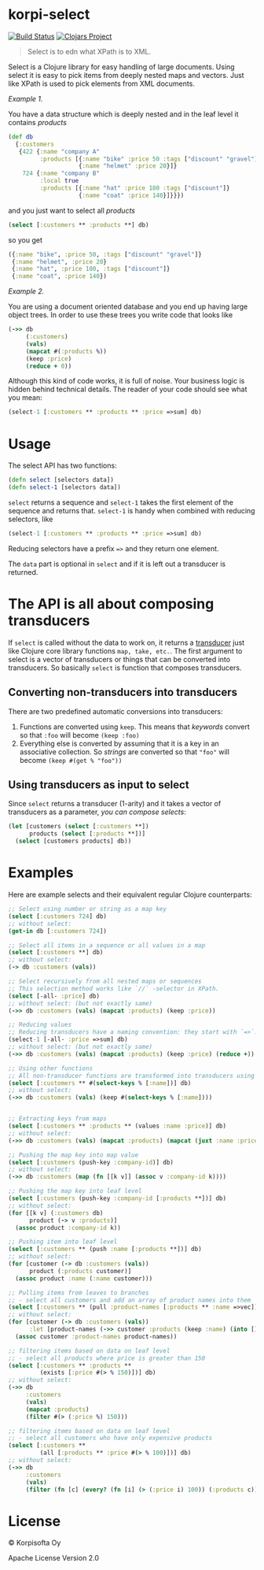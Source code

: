 # korpi-select
[![Build Status](https://travis-ci.com/korpisofta/korpi-select.svg?branch=master)](https://travis-ci.com/korpisofta/korpi-select)
[![Clojars Project](https://img.shields.io/clojars/v/korpisofta/korpi-select.svg)](https://clojars.org/korpisofta/korpi-select)
> Select is to edn what XPath is to XML.

Select is a Clojure library for easy handling of large documents.
Using select it is easy to pick items from deeply nested maps and vectors. Just like XPath is used to pick elements from XML documents.

*Example 1.*

You have a data structure which is deeply nested and in the leaf level it contains _products_
```clojure
(def db
  {:customers
   {422 {:name "company A"
         :products [{:name "bike" :price 50 :tags ["discount" "gravel"]}
                    {:name "helmet" :price 20}]}
    724 {:name "company B"
         :local true
         :products [{:name "hat" :price 180 :tags ["discount"]}
                    {:name "coat" :price 140}]}}})
```
and you just want to select all _products_
```clojure
(select [:customers ** :products **] db)
```
so you get
```clojure
({:name "bike", :price 50, :tags ["discount" "gravel"]}
 {:name "helmet", :price 20}
 {:name "hat", :price 180, :tags ["discount"]}
 {:name "coat", :price 140})
```

*Example 2.*

You are using a document oriented database and you end up having large object trees. In order to use these trees you write code that looks like
```clojure
(->> db
     (:customers)
     (vals)
     (mapcat #(:products %))
     (keep :price)
     (reduce + 0))
```
Although this kind of code works, it is full of noise. Your business logic is hidden behind technical details. The reader of your code should see what you mean:
```clojure
(select-1 [:customers ** :products ** :price =>sum] db)
```

# Usage

The select API has two functions:
```clojure
(defn select [selectors data])
(defn select-1 [selectors data])
```
`select` returns a sequence and `select-1` takes the first element of the sequence and returns that. `select-1` is handy when combined with reducing selectors, like
```clojure
(select-1 [:customers ** :products ** :price =>sum] db)
```
Reducing selectors have a prefix `=>` and they return one element.

The `data` part is optional in `select` and if it is left out a transducer is returned.

# The API is all about composing transducers

If `select` is called without the data to work on, it returns a [transducer](https://clojure.org/reference/transducers) just like Clojure core library functions `map, take, etc.`. The first argument to select is a vector of transducers or things that can be converted into transducers. So basically `select` is function that composes transducers.

## Converting non-transducers into transducers

There are two predefined automatic conversions into transducers:
1. Functions are converted using `keep`.
  This means that _keywords_ convert so that `:foo` will become `(keep :foo)`
1. Everything else is converted by assuming that it is a key in an associative collection. So _strings_ are converted so that `"foo"` will become `(keep #(get % "foo"))`

## Using transducers as input to select

Since `select` returns a transducer (1-arity) and it takes a vector of transducers as a parameter, *you can compose selects*:
```clojure
(let [customers (select [:customers **])
      products (select [:products **])]
  (select [customers products] db))
```

# Examples

Here are example selects and their equivalent regular Clojure counterparts:

```clojure
;; Select using number or string as a map key
(select [:customers 724] db)
;; without select:
(get-in db [:customers 724])

;; Select all items in a sequence or all values in a map
(select [:customers **] db)
;; without select:
(-> db :customers (vals))

;; Select recursively from all nested maps or sequences
;; This selection method works like `//` -selector in XPath.
(select [-all- :price] db)
;; without select: (but not exactly same)
(->> db :customers (vals) (mapcat :products) (keep :price))

;; Reducing values
;; Reducing transducers have a naming convention: they start with `=>`. There are five predefined transducers: `=>count` `=>sum` `=>vec` `=>first` `=>last`
(select-1 [-all- :price =>sum] db)
;; without select: (but not exactly same)
(->> db :customers (vals) (mapcat :products) (keep :price) (reduce +))

;; Using other functions
;; All non-transducer functions are transformed into transducers using keep, so
(select [:customers ** #(select-keys % [:name])] db)
;; without select:
(->> db :customers (vals) (keep #(select-keys % [:name])))


;; Extracting keys from maps
(select [:customers ** :products ** (values :name :price)] db)
;; without select:
(->> db :customers (vals) (mapcat :products) (mapcat (juxt :name :price)))

;; Pushing the map key into map value
(select [:customers (push-key :company-id)] db)
;; without select:
(->> db :customers (map (fn [[k v]] (assoc v :company-id k))))

;; Pushing the map key into leaf level
(select [:customers (push-key :company-id [:products **])] db)
;; without select:
(for [[k v] (:customers db)
      product (-> v :products)]
  (assoc product :company-id k))

;; Pushing item into leaf level
(select [:customers ** (push :name [:products **])] db)
;; without select:
(for [customer (-> db :customers (vals))
      product (:products customer)]
  (assoc product :name (:name customer)))

;; Pulling items from leaves to branches
;; - select all customers and add an array of product names into them
(select [:customers ** (pull :product-names [:products ** :name =>vec])] db)
;; without select:
(for [customer (-> db :customers (vals))
      :let [product-names (->> customer :products (keep :name) (into []))]]
  (assoc customer :product-names product-names))

;; filtering items based on data on leaf level
;; - select all products where price is greater than 150
(select [:customers ** :products **
         (exists [:price #(> % 150)])] db)
;; without select:
(->> db
     :customers
     (vals)
     (mapcat :products)
     (filter #(> (:price %) 150)))

;; filtering items based on data on leaf level
;; - select all customers who have only expensive products
(select [:customers **
         (all [:products ** :price #(> % 100)])] db)
;; without select:
(->> db
     :customers
     (vals)
     (filter (fn [c] (every? (fn [i] (> (:price i) 100)) (:products c)))))
```




# License

© Korpisofta Oy

Apache License Version 2.0




